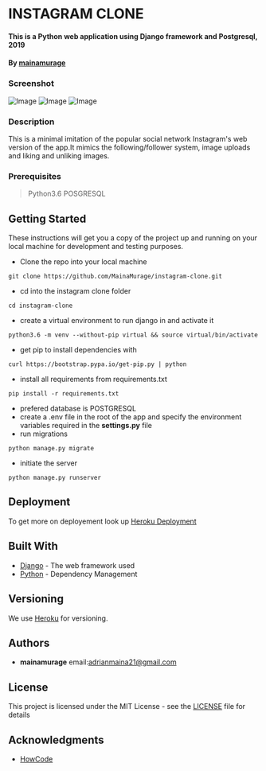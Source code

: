 # INSTAGRAM CLONE

#### This is a Python web application using Django  framework and Postgresql, 2019

#### By **[mainamurage](https://github.com/mainamurage)**


### Screenshot

![Image](https://ucarecdn.com/1c92bdc6-9795-4c18-827e-12aa40b4916a/)
![Image](https://ucarecdn.com/7bc8563a-8474-494e-b2c3-c63c613b112b/)
![Image](https://ucarecdn.com/9efdf6e2-8a32-46de-8b1e-e42d310a805d/)


### Description

This is a minimal imitation of the popular social network Instagram's web version of the app.It mimics the following/follower system, image uploads and liking and unliking images.

### Prerequisites

> Python3.6
> POSGRESQL


## Getting Started

These instructions will get you a copy of the project up and running on your local machine for development and testing purposes.

* Clone the repo into your local machine
```
git clone https://github.com/MainaMurage/instagram-clone.git
```
* cd into the instagram clone folder
```
cd instagram-clone
```
* create a virtual environment to run django in and activate it 
```
python3.6 -m venv --without-pip virtual && source virtual/bin/activate
```
* get pip to install dependencies with
```
curl https://bootstrap.pypa.io/get-pip.py | python
```
* install all requirements from requirements.txt
```
pip install -r requirements.txt
```
* prefered database is POSTGRESQL
* create a .env file in the root of the app and specify the environment variables required in the **settings.py** file
* run migrations
```
python manage.py migrate
```
* initiate the server
```
python manage.py runserver
```

## Deployment

To get more on deployement look up [Heroku Deployment](https://gist.github.com/newtonkiragu/42f2500e56d9c2375a087233587eddd0)

## Built With

* [Django](https://docs.djangoproject.com/en/2.2/) - The web framework used
* [Python](https://docs.python.org/3/) - Dependency Management


## Versioning

We use [Heroku](https://www.heroku.com/home) for versioning. 

## Authors

* **mainamurage** email:adrianmaina21@gmail.com



## License

This project is licensed under the MIT License - see the [LICENSE](LICENSE) file for details

## Acknowledgments

* [HowCode](https://github.com/howCodeORG/howCode-Instragram)
